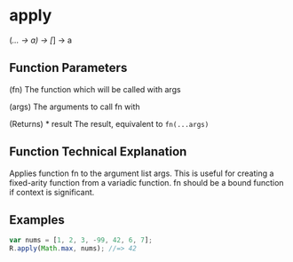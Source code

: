 # apply

(*… → a) → [*] → a

## Function Parameters

(fn)
The function which will be called with args

(args)
The arguments to call fn with

(Returns) * result The result, equivalent to `fn(...args)`

## Function Technical Explanation

Applies function fn to the argument list args. This is useful for creating a fixed-arity
function from a variadic function. fn should be a bound function if context is significant.

## Examples
```javascript
var nums = [1, 2, 3, -99, 42, 6, 7];
R.apply(Math.max, nums); //=> 42
```
